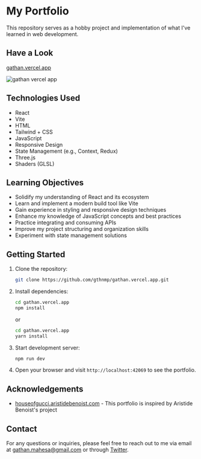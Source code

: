 # My Portfolio

This repository serves as a hobby project and implementation of what I've learned in web development.

## Have a Look

[gathan.vercel.app](https://gathan.vercel.app)

![gathan vercel app](https://github.com/gthnmp/gathan.vercel.app/assets/130439769/5af98e47-c2cf-4d17-846e-5c0dd4b0ce70)

## Technologies Used

- React
- Vite
- HTML
- Tailwind + CSS
- JavaScript
- Responsive Design
- State Management (e.g., Context, Redux)
- Three.js
- Shaders (GLSL)

## Learning Objectives

- Solidify my understanding of React and its ecosystem
- Learn and implement a modern build tool like Vite
- Gain experience in styling and responsive design techniques
- Enhance my knowledge of JavaScript concepts and best practices
- Practice integrating and consuming APIs
- Improve my project structuring and organization skills
- Experiment with state management solutions

## Getting Started

1. Clone the repository:
    ```bash
    git clone https://github.com/gthnmp/gathan.vercel.app.git
    ```
2. Install dependencies:
    ```bash
    cd gathan.vercel.app
    npm install
    ```
    or
    ```bash
    cd gathan.vercel.app
    yarn install
    ```

3. Start development server:
    ```bash
    npm run dev
    ```
4. Open your browser and visit `http://localhost:42069` to see the portfolio.

## Acknowledgements

- [houseofgucci.aristidebenoist.com](houseofgucci.aristidebenoist.com) - This portfolio is inspired by Aristide Benoist's project

## Contact

For any questions or inquiries, please feel free to reach out to me via email at [gathan.mahesa@gmail.com](mailto:gathan.mahesa@gmail.com) or through [Twitter](https://twitter.com/_viograce).


